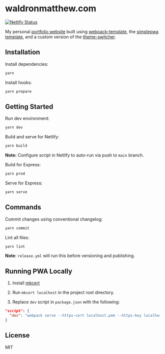 # waldronmatthew.com

[![Netlify Status](https://api.netlify.com/api/v1/badges/d78b85f5-0cf2-4525-acb8-bef8f6f560be/deploy-status)](https://app.netlify.com/sites/waldronmatthew/deploys)

My personal [portfolio website](https://www.waldronmatthew.com) built using [webpack-template](https://github.com/waldronmatt/webpack-template), the [simplepwa template](https://github.com/nikkifurls/simplepwa), and a custom version of the [theme-switcher](https://web.dev/building-a-theme-switch-component).

## Installation

Install dependencies:

```bash
yarn
```

Install hooks:

```bash
yarn prepare
```

## Getting Started

Run dev environment:

```bash
yarn dev
```

Build and serve for Netlify:

```bash
yarn build
```

**Note:** Configure script in Netlify to auto-run via push to `main` branch.

Build for Express:

```bash
yarn prod
```

Serve for Express:

```bash
yarn serve
```

## Commands

Commit changes using conventional changelog:

```bash
yarn commit
```

Lint all files:

```bash
yarn lint
```

**Note**: `release.yml` will run this before versioning and publishing.

## Running PWA Locally

1. Install [mkcert](https://github.com/FiloSottile/mkcert)

2. Run `mkcert localhost` in the project root directory.

3. Replace `dev` script in `package.json` with the following:

```json
"script": {
  "dev": "webpack serve --https-cert localhost.pem --https-key localhost-key.pem --env development --config config/webpack.dev.js",
}
```

## License

MIT
